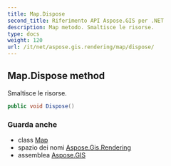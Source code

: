 ```yaml
---
title: Map.Dispose
second_title: Riferimento API Aspose.GIS per .NET
description: Map metodo. Smaltisce le risorse.
type: docs
weight: 120
url: /it/net/aspose.gis.rendering/map/dispose/
---
```

## Map.Dispose method

Smaltisce le risorse.

```csharp
public void Dispose()
```

### Guarda anche

* class [Map](../)
* spazio dei nomi [Aspose.Gis.Rendering](../../map/)
* assemblea [Aspose.GIS](../../../)


